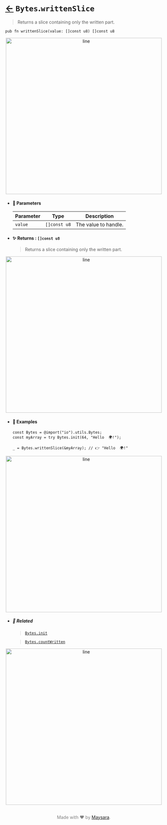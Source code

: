 # [←](../Bytes.md) `Bytes`.`writtenSlice`

> Returns a slice containing only the written part.

```zig
pub fn writtenSlice(value: []const u8) []const u8
```


<div align="center">
<img src="https://raw.githubusercontent.com/Super-ZIG/io/refs/heads/main/dist/img/md/line.png" alt="line" style="width:500px;"/>
</div>

- #### 🧩 Parameters

    | Parameter | Type         | Description          |
    | --------- | ------------ | -------------------- |
    | `value`   | `[]const u8` | The value to handle. |

- #### ✨ Returns : `[]const u8`

    > Returns a slice containing only the written part.

<div align="center">
<img src="https://raw.githubusercontent.com/Super-ZIG/io/refs/heads/main/dist/img/md/line.png" alt="line" style="width:500px;"/>
</div>

- #### 🧪 Examples

    ```zig
    const Bytes = @import("io").utils.Bytes;
    const myArray = try Bytes.init(64, "Hello  🌍!");
    ```

    ```zig
    _ = Bytes.writtenSlice(&myArray); // 👉 "Hello  🌍!"
    ```

<div align="center">
<img src="https://raw.githubusercontent.com/Super-ZIG/io/refs/heads/main/dist/img/md/line.png" alt="line" style="width:500px;"/>
</div>

- ##### 🔗 Related

  > [`Bytes.init`](./init.md)

  > [`Bytes.countWritten`](./countWritten.md)

<div align="center">
<img src="https://raw.githubusercontent.com/Super-ZIG/io/refs/heads/main/dist/img/md/line.png" alt="line" style="width:500px;"/>
</div>

<p align="center" style="color:grey;"><br />Made with ❤️ by <a href="http://github.com/maysara-elshewehy" target="blank">Maysara</a>.</p>